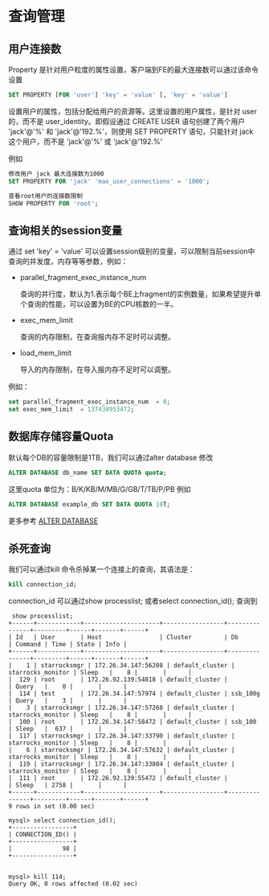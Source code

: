 # 查询管理

## 用户连接数

Property 是针对用户粒度的属性设置，客户端到FE的最大连接数可以通过该命令设置

```sql
SET PROPERTY [FOR 'user'] 'key' = 'value' [, 'key' = 'value']
```

设置用户的属性，包括分配给用户的资源等。这里设置的用户属性，是针对 user 的，而不是 user_identity。即假设通过 CREATE USER 语句创建了两个用户 'jack'@'%' 和 'jack'@'192.%'，则使用 SET PROPERTY 语句，只能针对 jack 这个用户，而不是 'jack'@'%' 或 'jack'@'192.%'

例如

```sql
修改用户 jack 最大连接数为1000
SET PROPERTY FOR 'jack' 'max_user_connections' = '1000';

查看root用户的连接数限制
SHOW PROPERTY FOR 'root'; 
```

## 查询相关的session变量

通过 set 'key' = 'value' 可以设置session级别的变量，可以限制当前session中查询的并发度，内存等等参数，例如：

- parallel_fragment_exec_instance_num

  查询的并行度，默认为1.表示每个BE上fragment的实例数量，如果希望提升单个查询的性能，可以设置为BE的CPU核数的一半。
- exec_mem_limit

  查询的内存限制，在查询报内存不足时可以调整。
- load_mem_limit

  导入的内存限制，在导入报内存不足时可以调整。

例如：

```sql
set parallel_fragment_exec_instance_num  = 8; 
set exec_mem_limit  = 137438953472;
```

## 数据库存储容量Quota

默认每个DB的容量限制是1TB，我们可以通过alter database 修改

```sql
ALTER DATABASE db_name SET DATA QUOTA quota;
```

这里quota 单位为：B/K/KB/M/MB/G/GB/T/TB/P/PB
例如

```sql
ALTER DATABASE example_db SET DATA QUOTA 10T;
```

更多参考 [ALTER DATABASE](../sql-reference/sql-statements/data-definition/ALTER%20DATABASE.md)

## 杀死查询

我们可以通过kill 命令杀掉某一个连接上的查询，其语法是：

```sql
kill connection_id;
```

connection_id 可以通过show processlist; 或者select connection_id(); 查询到

```plain text
 show processlist;
+------+------------+---------------------+-----------------+---------------+---------+------+-------+------+
| Id   | User       | Host                | Cluster         | Db            | Command | Time | State | Info |
+------+------------+---------------------+-----------------+---------------+---------+------+-------+------+
|    1 | starrocksmgr | 172.26.34.147:56208 | default_cluster | starrocks_monitor | Sleep   |    8 |       |      |
|  129 | root       | 172.26.92.139:54818 | default_cluster |               | Query   |    0 |       |      |
|  114 | test       | 172.26.34.147:57974 | default_cluster | ssb_100g      | Query   |    3 |       |      |
|    3 | starrocksmgr | 172.26.34.147:57268 | default_cluster | starrocks_monitor | Sleep   |    8 |       |      |
|  100 | root       | 172.26.34.147:58472 | default_cluster | ssb_100       | Sleep   |  637 |       |      |
|  117 | starrocksmgr | 172.26.34.147:33790 | default_cluster | starrocks_monitor | Sleep   |    8 |       |      |
|    6 | starrocksmgr | 172.26.34.147:57632 | default_cluster | starrocks_monitor | Sleep   |    8 |       |      |
|  119 | starrocksmgr | 172.26.34.147:33804 | default_cluster | starrocks_monitor | Sleep   |    8 |       |      |
|  111 | root       | 172.26.92.139:55472 | default_cluster |               | Sleep   | 2758 |       |      |
+------+------------+---------------------+-----------------+---------------+---------+------+-------+------+
9 rows in set (0.00 sec)

mysql> select connection_id();
+-----------------+
| CONNECTION_ID() |
+-----------------+
|              98 |
+-----------------+


mysql> kill 114;
Query OK, 0 rows affected (0.02 sec)

```
